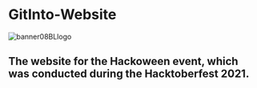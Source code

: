 # GitInto-Website

![banner08BLlogo](https://user-images.githubusercontent.com/72350161/135753903-926de57b-8f22-4eb7-bb02-c0c84336cec5.png)

## The website for the Hackoween event, which was conducted during the Hacktoberfest 2021.

